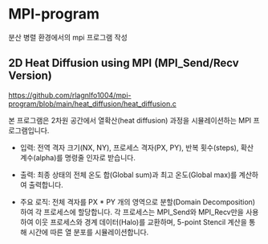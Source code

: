 # MPI-program
분산 병렬 환경에서의 mpi 프로그램 작성

## 2D Heat Diffusion using MPI (MPI_Send/Recv Version)

https://github.com/rlagnlfo1004/mpi-program/blob/main/heat_diffusion/heat_diffusion.c

본 프로그램은 2차원 공간에서 열확산(heat diffusion) 과정을 시뮬레이션하는 MPI 프로그램입니다.

- 입력: 전역 격자 크기(NX, NY), 프로세스 격자(PX, PY), 반복 횟수(steps), 확산 계수(alpha)를 명령줄 인자로 받습니다.

- 출력: 최종 상태의 전체 온도 합(Global sum)과 최고 온도(Global max)를 계산하여 출력합니다.

- 주요 로직: 전체 격자를 PX * PY 개의 영역으로 분할(Domain Decomposition)하여 각 프로세스에 할당합니다. 각 프로세스는 MPI_Send와 MPI_Recv만을 사용하여 이웃 프로세스와 경계 데이터(Halo)를 교환하며, 5-point Stencil 계산을 통해 시간에 따른 열 분포를 시뮬레이션합니다.